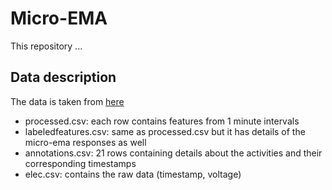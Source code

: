 # Micro-EMA
This repository ...

## Data description
The data is taken from [here](https://osf.io/4zajm)
- processed.csv: each row contains features from 1 minute intervals
- labeledfeatures.csv: same as processed.csv but it has details of the micro-ema responses as well
- annotations.csv: 21 rows containing details about the activities and their corresponding timestamps
- elec.csv: contains the raw data (timestamp, voltage)
